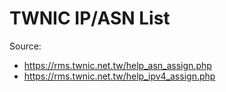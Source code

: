 # TWNIC IP/ASN List

Source:
* https://rms.twnic.net.tw/help_asn_assign.php
* https://rms.twnic.net.tw/help_ipv4_assign.php
